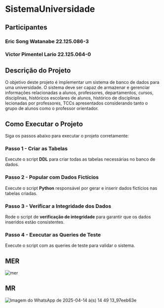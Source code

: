 # SistemaUniversidade

## Participantes
### Eric Song Watanabe    22.125.086-3
### Victor Pimentel Lario    22.125.064-0


## Descrição do Projeto
O objetivo deste projeto é implementar um sistema de banco de dados para uma universidade. O sistema deve ser capaz de armazenar e gerenciar informações relacionadas a alunos, professores, departamentos, cursos, disciplinas, históricos escolares de alunos, histórico de disciplinas lecionadas por professores, TCCs apresentados considerando tanto o grupo de alunos como o professor orientador.


## Como Executar o Projeto

Siga os passos abaixo para executar o projeto corretamente:

### Passo 1 - Criar as Tabelas  
Execute o script **DDL** para criar todas as tabelas necessárias no banco de dados.

### Passo 2 - Popular com Dados Fictícios  
Execute o script **Python** responsável por gerar e inserir dados fictícios nas tabelas criadas.

### Passo 3 - Verificar a Integridade dos Dados  
Rode o script de **verificação de integridade** para garantir que os dados inseridos estão consistentes.

### Passo 4 - Executar as Queries de Teste  
Execute o script com as queries de teste para validar o sistema.


## MER

![mer](https://github.com/user-attachments/assets/c03939d9-eab0-4eff-9584-5f6597a7e73e)

## MR

![Imagem do WhatsApp de 2025-04-14 à(s) 14 49 13_97eeb63e](https://github.com/user-attachments/assets/f72f1bac-0642-4897-b32c-f165520c0a03)
